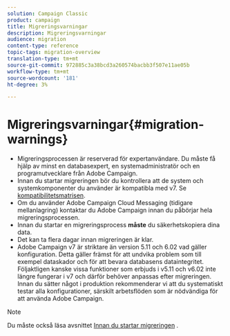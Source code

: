 ```yaml
---
solution: Campaign Classic
product: campaign
title: Migreringsvarningar
description: Migreringsvarningar
audience: migration
content-type: reference
topic-tags: migration-overview
translation-type: tm+mt
source-git-commit: 972885c3a38bcd3a260574bacbb3f507e11ae05b
workflow-type: tm+mt
source-wordcount: '181'
ht-degree: 3%

---
```



# Migreringsvarningar{#migration-warnings}

* Migreringsprocessen är reserverad för expertanvändare. Du måste få hjälp av minst en databasexpert, en systemadministratör och en programutvecklare från Adobe Campaign.
* Innan du startar migreringen bör du kontrollera att de system och systemkomponenter du använder är kompatibla med v7. Se [kompatibilitetsmatrisen](../../rn/using/compatibility-matrix.md).
* Om du använder Adobe Campaign Cloud Messaging (tidigare mellanlagring) kontaktar du Adobe Campaign innan du påbörjar hela migreringsprocessen.
* Innan du startar en migreringsprocess **måste** du säkerhetskopiera dina data.
* Det kan ta flera dagar innan migreringen är klar.
* Adobe Campaign v7 är striktare än version 5.11 och 6.02 vad gäller konfiguration. Detta gäller främst för att undvika problem som till exempel dataskador och för att bevara databasens dataintegritet. Följaktligen kanske vissa funktioner som erbjuds i v5.11 och v6.02 inte längre fungerar i v7 och därför behöver anpassas efter migreringen. Innan du sätter något i produktion rekommenderar vi att du systematiskt testar alla konfigurationer, särskilt arbetsflöden som är nödvändiga för att använda Adobe Campaign.

>[!NOTE]
>
>Du måste också läsa avsnittet [Innan du startar migreringen](../../migration/using/before-starting-migration.md) .

